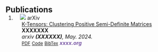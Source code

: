 <h2 id="publications" style="margin: 2px 0px -15px;">Publications</h2>

<div class="publications">
<ol class="bibliography">

<li>
<div class="pub-row">

  <div class="col-sm-3 abbr" style="position: relative;padding-right: 15px;padding-left: 15px;">
    <img src="assets/img/nips2023.png" class="teaser img-fluid z-depth-1">
    <abbr class="badge">arXiv</abbr>
  </div>

  <div class="col-sm-9" style="position: relative;padding-right: 15px;padding-left: 20px;">
    <div class="title"><a href="https://arxiv.org/pdf/2002.10211.pdf">K-Tensors: Clustering Positive Semi-Definite Matrices</a></div>
    <div class="author"><strong>XXXXXXX</strong></div>
    <div class="periodical"><em>arxiv <strong>(XXXXXX)</strong>, May. 2024.</em></div>
    <div class="links">
      <a href="https://xxxx.pdf" class="btn btn-sm z-depth-0" role="button" target="_blank" style="font-size:12px;">PDF</a>
      <a href="https://github.com/xxxxx" class="btn btn-sm z-depth-0" role="button" target="_blank" style="font-size:12px;">Code</a>
      <a href="https://dblp.uni-trier.de/xxxxxx" class="btn btn-sm z-depth-0" role="button" target="_blank" style="font-size:12px;">BibTex</a>
      <strong><i style="color:#7b5aa6">xxxx.org</i></strong>
    </div>
  </div>
</div>
</li>
  
<br>

</ol>
</div>
